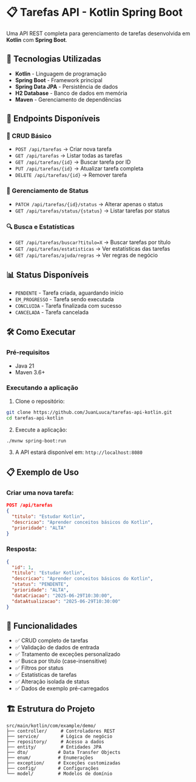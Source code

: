 # 📋 Tarefas API - Kotlin Spring Boot

Uma API REST completa para gerenciamento de tarefas desenvolvida em **Kotlin** com **Spring Boot**.

## 🚀 Tecnologias Utilizadas

- **Kotlin** - Linguagem de programação
- **Spring Boot** - Framework principal
- **Spring Data JPA** - Persistência de dados
- **H2 Database** - Banco de dados em memória
- **Maven** - Gerenciamento de dependências

## 🎯 Endpoints Disponíveis

### 📝 CRUD Básico
- `POST /api/tarefas` → Criar nova tarefa
- `GET /api/tarefas` → Listar todas as tarefas
- `GET /api/tarefas/{id}` → Buscar tarefa por ID
- `PUT /api/tarefas/{id}` → Atualizar tarefa completa
- `DELETE /api/tarefas/{id}` → Remover tarefa

### 🔄 Gerenciamento de Status
- `PATCH /api/tarefas/{id}/status` → Alterar apenas o status
- `GET /api/tarefas/status/{status}` → Listar tarefas por status

### 🔍 Busca e Estatísticas
- `GET /api/tarefas/buscar?titulo=X` → Buscar tarefas por título
- `GET /api/tarefas/estatisticas` → Ver estatísticas das tarefas
- `GET /api/tarefas/ajuda/regras` → Ver regras de negócio

## 📊 Status Disponíveis

- `PENDENTE` - Tarefa criada, aguardando início
- `EM_PROGRESSO` - Tarefa sendo executada
- `CONCLUIDA` - Tarefa finalizada com sucesso
- `CANCELADA` - Tarefa cancelada

## 🛠️ Como Executar

### Pré-requisitos
- Java 21
- Maven 3.6+

### Executando a aplicação

1. Clone o repositório:
```bash
git clone https://github.com/JuanLuuca/tarefas-api-kotlin.git
cd tarefas-api-kotlin
```

2. Execute a aplicação:
```bash
./mvnw spring-boot:run
```

3. A API estará disponível em: `http://localhost:8080`

## 📋 Exemplo de Uso

### Criar uma nova tarefa:
```json
POST /api/tarefas
{
  "titulo": "Estudar Kotlin",
  "descricao": "Aprender conceitos básicos do Kotlin",
  "prioridade": "ALTA"
}
```

### Resposta:
```json
{
  "id": 1,
  "titulo": "Estudar Kotlin",
  "descricao": "Aprender conceitos básicos do Kotlin",
  "status": "PENDENTE",
  "prioridade": "ALTA",
  "dataCriacao": "2025-06-29T10:30:00",
  "dataAtualizacao": "2025-06-29T10:30:00"
}
```

## 🔧 Funcionalidades

- ✅ CRUD completo de tarefas
- ✅ Validação de dados de entrada
- ✅ Tratamento de exceções personalizado
- ✅ Busca por título (case-insensitive)
- ✅ Filtros por status
- ✅ Estatísticas de tarefas
- ✅ Alteração isolada de status
- ✅ Dados de exemplo pré-carregados

## 🏗️ Estrutura do Projeto

```
src/main/kotlin/com/example/demo/
├── controller/     # Controladores REST
├── service/        # Lógica de negócio  
├── repository/     # Acesso a dados
├── entity/         # Entidades JPA
├── dto/           # Data Transfer Objects
├── enum/          # Enumerações
├── exception/     # Exceções customizadas
├── config/        # Configurações
└── model/         # Modelos de domínio
```